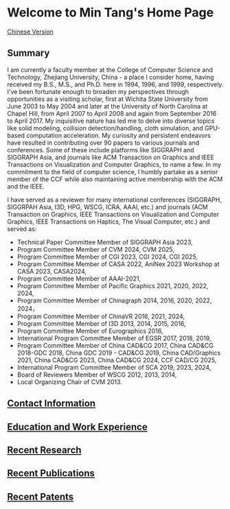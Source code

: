 # Welcome to Min Tang's Home Page                                                                                                       

[Chinese Version](Data/home-ch.html)



## Summary
[//]: <> (Min Tang is a professor at the College of Computer Science and Technology, Zhejiang University, China.)
[//]: <> (He received his B.S., M.S., and Ph.D. from Zhejiang University in 1994, 1996 and 1999, respectively. From June 2003 to May 2004, he was a visiting scholar at Wichita State University.)
[//]: <> (Between April 2007 to April 2008, and September 2016 to April 2017, he was a visiting scholar at the University of North Carolina at Chapel Hill.)
[//]: <> (His research interests include collision detection/handling, cloth simulation, and GPU-based computation acceleration.)
[//]: <> (He has published more than 90 journal and conference papers, including conference papers at SIGGRAPH, SIGGRAPH Asia, Eurographics, Pacific Graphics,)
[//]: <> (ACM SIGGRAPH Symposium on Interactive 3D Graphics and Games, I3D, Eurographics Symposium on Rendering, ACM Symposium on Solid and Physical Modeling,)
[//]: <> (Computer Graphics International, AAAI and journal papers at ACM Transaction on Graphics, IEEE Transactions on Visualization and Computer Graphics,)
[//]: <> (Computer Graphics Forum, Graphical Models, Computers & Graphics, The Visual Computer, Advanced Engineering Informatics, etc. He is a senior member of the CCF, a member of the ACM, and a member of the IEEE.)

I am currently a faculty member at the College of Computer Science and Technology, Zhejiang University, China - a place I consider home, having received my B.S., M.S., and Ph.D. here in 1994, 1996, and 1999, respectively. 
I've been fortunate enough to broaden my perspectives through opportunities as a visiting scholar, first at Wichita State University from June 2003 to May 2004 and later at the University of North Carolina at Chapel Hill, from April 2007 to April 2008 and again from September 2016 to April 2017. 
My inquisitive nature has led me to delve into diverse topics like solid modeling, collision detection/handling, cloth simulation, and GPU-based computation acceleration. My curiosity and persistent endeavors have resulted in contributing over 90 papers to various journals and conferences. Some of these include platforms like SIGGRAPH and SIGGRAPH Asia, and journals like ACM Transaction on Graphics and IEEE Transactions on Visualization and Computer Graphics, to name a few.
In my commitment to the field of computer science, I humbly partake as a senior member of the CCF while also maintaining active membership with the ACM and the IEEE.

I have served as a reviewer for many international conferences (SIGGRAPH, SIGGRPAH Asia, I3D, HPG, WSCG, ICRA, AAAI, etc.) and journals (ACM Transaction on Graphics, IEEE Transactions on Visualization and Computer Graphics, IEEE Transactions on Haptics, The Visual Computer, etc.) and served as:
- Technical Paper Committee Member of SIGGRAPH Asia 2023,
- Program Committee Member of CVM 2024, CVM 2025,
- Program Committee Member of CGI 2023, CGI 2024, CGI 2025,
- Program Committee Member of CASA 2022,  AniNex 2023 Workshop at CASA 2023, CASA2024, 
- Program Committee Member of AAAI-2021,
- Program Committee Member of Pacific Graphics 2021, 2020, 2022, 2024,
- Program Committee Member of Chinagraph 2014, 2016, 2020, 2022, 2024，
- Program Committee Member of ChinaVR 2016, 2021, 2024, 
- Program Committee Member of I3D 2013, 2014, 2015, 2016, 
- Program Committee Member of Eurographics 2016,
- International Program Committee Member of EGSR 2017, 2018, 2019,
- Program Committee Member of China CAD&CG 2017, China CAD&CG 2018-GDC 2018, China GDC 2019 - CAD&CG 2019, China CAD/Graphics 2021, China CAD&CG 2023, China CAD&CG 2024, CCF CAD/CG 2025,
- International Program Committee Member of SCA 2019, 2023, 2024,
- Board of Reviewers Member of WSCG 2012, 2013, 2014,
- Local Organizing Chair of CVM 2013. 

## [Contact Information](Data/contact.html)

## [Education and Work Experience](Data/work.html)

## [Recent Research](Data/projects.html)

## [Recent Publications](Data/papers.html)

## [Recent Patents](Data/patents.html)
